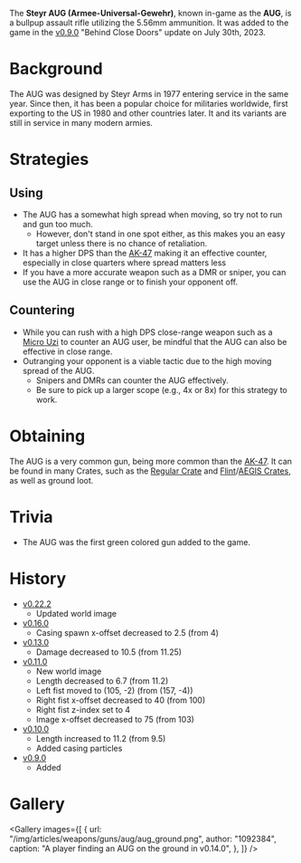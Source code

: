 The **Steyr AUG (Armee-Universal-Gewehr)**, known in-game as the **AUG**, is a bullpup assault rifle utilizing the 5.56mm ammunition. It was added to the game in the [v0.9.0](https://github.com/HasangerGames/suroi/releases/tag/v0.9.0) "Behind Close Doors" update on July 30th, 2023.

# Background

The AUG was designed by Steyr Arms in 1977 entering service in the same year. Since then, it has been a popular choice for militaries worldwide, first exporting to the US in 1980 and other countries later. It and its variants are still in service in many modern armies.

# Strategies

## Using

- The AUG has a somewhat high spread when moving, so try not to run and gun too much.
  - However, don't stand in one spot either, as this makes you an easy target unless there is no chance of retaliation.
- It has a higher DPS than the [AK-47](weapons/guns/ak47) making it an effective counter, especially in close quarters where spread matters less
- If you have a more accurate weapon such as a DMR or sniper, you can use the AUG in close range or to finish your opponent off.

## Countering

- While you can rush with a high DPS close-range weapon such as a [Micro Uzi](/weapons/guns/micro_uzi) to counter an AUG user, be mindful that the AUG can also be effective in close range.
- Outranging your opponent is a viable tactic due to the high moving spread of the AUG.
  - Snipers and DMRs can counter the AUG effectively.
  - Be sure to pick up a larger scope (e.g., 4x or 8x) for this strategy to work.

# Obtaining

The AUG is a very common gun, being more common than the [AK-47](weapons/guns/ak47). It can be found in many Crates, such as the [Regular Crate](/obstacles/regular_crate) and [Flint](/obstacles/flint_crate)/[AEGIS Crates](/obstacles/aegis_crate), as well as ground loot.

# Trivia
- The AUG was the first green colored gun added to the game.

# History
- [v0.22.2](https://github.com/HasangerGames/suroi/releases/tag/v0.22.2)
  - Updated world image
- [v0.16.0](https://github.com/HasangerGames/suroi/releases/tag/v0.16.0)
  - Casing spawn x-offset decreased to 2.5 (from 4)
- [v0.13.0](https://github.com/HasangerGames/suroi/releases/tag/v0.13.0)
  - Damage decreased to 10.5 (from 11.25)
- [v0.11.0](https://github.com/HasangerGames/suroi/releases/tag/v0.11.0)
  - New world image
  - Length decreased to 6.7 (from 11.2)
  - Left fist moved to (105, -2) (from (157, -4))
  - Right fist x-offset decreased to 40 (from 100)
  - Right fist z-index set to 4
  - Image x-offset decreased to 75 (from 103)
- [v0.10.0](https://github.com/HasangerGames/suroi/releases/tag/v0.10.0)
  - Length increased to 11.2 (from 9.5)
  - Added casing particles
- [v0.9.0](https://github.com/HasangerGames/suroi/releases/tag/v0.9.0)
  - Added

# Gallery

<Gallery
  images={[
    {
      url: "/img/articles/weapons/guns/aug/aug_ground.png",
      author: "1092384",
      caption: "A player finding an AUG on the ground in v0.14.0",
    },
  ]}
/>
